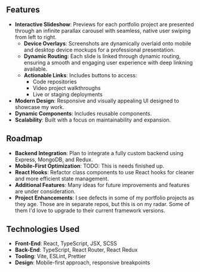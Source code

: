 ## Features

- **Interactive Slideshow**: Previews for each portfolio project are presented through an infinite parallax carousel with seamless, native user swiping from left to right.
  - **Device Overlays**: Screenshots are dynamically overlaid onto mobile and desktop device mockups for a professional presentation.
  - **Dynamic Routing**: Each slide is linked through dynamic routing, ensuring a smooth and engaging user experience with deep linkning available.
  - **Actionable Links**: Includes buttons to access:
    - Code repositories
    - Video project walkthroughs
    - Live or staging deployments
- **Modern Design**: Responsive and visually appealing UI designed to showcase my work.
- **Dynamic Components**: Includes reusable components.
- **Scalability**: Built with a focus on maintainability and expansion.

## Roadmap

- **Backend Integration**: Plan to integrate a fully custom backend using Express, MongoDB, and Redux.
- **Mobile-First Optimization**: TODO: This is needs finished up.
- **React Hooks**: Refactor class components to use React hooks for cleaner and more efficient state management.
- **Additional Features**: Many ideas for future improvements and features are under consideration.
- **Project Enhancements**: I see defects in some of my portfolio projects as they age. Those are in separate repos, but this is on my radar. Some of them I'd love to upgrade to their current framework versions.

## Technologies Used

- **Front-End**: React, TypeScript, JSX, SCSS
- **Back-End**: TypeScript, React Router, React Redux
- **Tooling**: Vite, ESLint, Prettier
- **Design**: Mobile-first approach, responsive breakpoints
